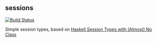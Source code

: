 ## sessions
[![Build Status](https://travis-ci.org/mitchellwrosen/sessions.svg?branch=master)](https://travis-ci.org/mitchellwrosen/sessions)

Simple session types, based on [Haskell Session Types with (Almost) No Class](http://users.eecs.northwestern.edu/~jesse/pubs/haskell-session-types/)
